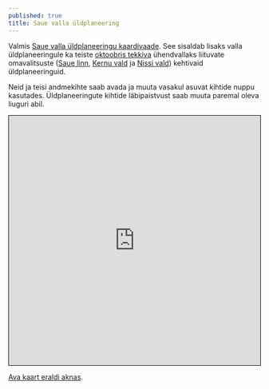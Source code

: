 ```yaml
---
published: true
title: Saue valla üldplaneering
---
```

Valmis [Saue valla üldplaneeringu kaardivaade](https://sauevald.github.io/yldplaneering). See sisaldab lisaks valla üldplaneeringule ka teiste [oktoobris tekkiva](http://www.laaneharjuvald.ee/) ühendvallaks liituvate omavalitsuste ([Saue linn](https://sauevald.github.io/yldplaneering/#13/59.3168/24.5483/osm-sauelyp), [Kernu vald](https://sauevald.github.io/yldplaneering/#11/59.1576/24.4216/osm-kernuyp) ja [Nissi vald](https://sauevald.github.io/yldplaneering/#11/59.0871/24.2568/osm-nissiyp)) kehtivaid üldplaneeringuid.

Neid ja teisi andmekihte saab avada ja muuta vasakul asuvat kihtide nuppu kasutades. Üldplaneeringute kihtide läbipaistvust saab muuta paremal oleva liuguri abil.

<iframe height='500px' width='100%' frameborder='0' src='https://sauevald.github.io/yldplaneering/#10/59.3304/24.5235/osm-sauevyp' style='border: 1px solid black'></iframe>

[Ava kaart eraldi aknas](https://sauevald.github.io/yldplaneering).
